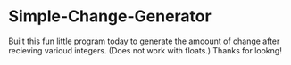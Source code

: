 # Simple-Change-Generator
Built this fun little program today to generate the amoount of change after recieving varioud integers. (Does not work with floats.) Thanks for lookng!
